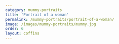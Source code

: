 ```yaml
---
category: mummy-portraits
title: 'Portrait of a woman'
permalink: /mummy-portraits/portrait-of-a-woman/
image: /images/mummy-portraits/mummy.jpg
order: 6
layout: coffins
---
```


